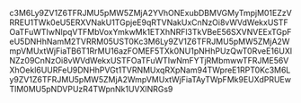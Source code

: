 c3M6Ly9ZV1Z6TFRJMU5pMW5ZMjA2YVhONExubDBMVGMyTmpjM01EZzVRREU1TWk0eU5ERXVNakU1TGpjeE9qRTVNakUxCnNzOi8vWVdWekxUSTFOaTFuWTIwNlpqVTFMbVoxYmkwMk1ETXhNRFl3TkVBeE56SXVNVEExTGpFeU5DNHhNamM2TVRRM05UST0Kc3M6Ly9ZV1Z6TFRJMU5pMW5ZMjA2WmpVMUxtWjFiaTB6T1RrMU16azFOMEF5TXk0NU1pNHhPUzQwT0RveE16UXlNZz09CnNzOi8vWVdWekxUSTFOaTFuWTIwNmFYTjRMbmwwTFRJME56VXhOekl6UURFeU9DNHhPVGt1TVRNMUxqRXpNam94TWpreE1RPT0Kc3M6Ly9ZV1Z6TFRJMU5pMW5ZMjA2WmpVMUxtWjFiaTAyTWpFMk9EUXdPRUEwTlM0MU5pNDVPUzR4TWpnNk1UVXlNRGs9